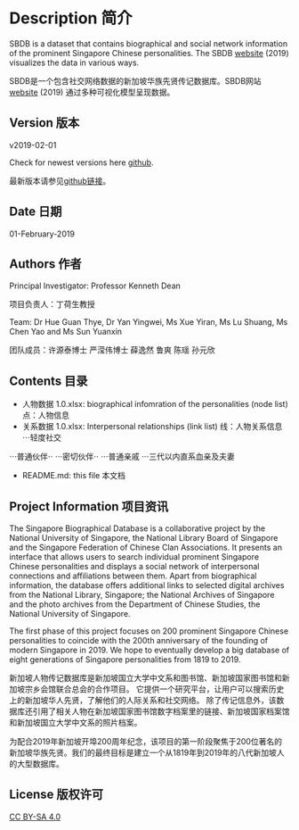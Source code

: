# Description 简介
SBDB is a dataset that contains biographical and social network information of the prominent Singapore Chinese personalities.
The SBDB [website](http://shgis.nus.edu.sg/sbdb/) (2019) visualizes the data in various ways.

SBDB是一个包含社交网络数据的新加坡华族先贤传记数据库。SBDB网站 [website](http://shgis.nus.edu.sg/sbdb/) (2019) 通过多种可视化模型呈现数据。

## Version 版本

v2019-02-01

Check for newest versions here [github](https://github.com/chsshgis/Singapore-Biographical-Database.git).

最新版本请参见[github链接](https://github.com/chsshgis/Singapore-Biographical-Database.git)。

## Date 日期

01-February-2019


## Authors 作者


Principal Investigator: Professor Kenneth Dean

项目负责人：丁荷生教授

Team: Dr Hue Guan Thye, Dr Yan Yingwei, Ms Xue Yiran, Ms Lu Shuang, Ms Chen Yao and Ms Sun Yuanxin

团队成员：许源泰博士 严滢伟博士 薛逸然 鲁爽 陈瑶 孙元欣


## Contents 目录

- 人物数据 1.0.xlsx: biographical infomration of the personalities (node list) 点：人物信息
- 关系数据 1.0.xlsx: Interpersonal relationships (link list) 线：人物关系信息
⋅⋅⋅轻度社交


⋅⋅⋅普通伙伴⋅⋅
⋅⋅⋅密切伙伴⋅⋅
⋅⋅⋅普通亲戚
⋅⋅⋅三代以内直系血亲及夫妻

- README.md: this file 本文档


## Project Information 项目资讯

The Singapore Biographical Database is a collaborative project by the National University of Singapore, the National Library Board of Singapore and the Singapore Federation of Chinese Clan Associations. It presents an interface that allows users to search individual prominent Singapore Chinese personalities and displays a social network of interpersonal connections and affiliations between them. Apart from biographical information, the database offers additional links to selected digital archives from the National Library, Singapore; the National Archives of Singapore and the photo archives from the Department of Chinese Studies, the National University of Singapore.


The first phase of this project focuses on 200 prominent Singapore Chinese personalities to coincide with the 200th anniversary of the founding of modern Singapore in 2019. We hope to eventually develop a big database of eight generations of Singapore personalities from 1819 to 2019.

新加坡人物传记数据库是新加坡国立大学中文系和图书馆、新加坡国家图书馆和新加坡宗乡会馆联合总会的合作项目。 它提供一个研究平台，让用户可以搜索历史上的新加坡华人先贤，了解他们的人际关系和社交网络。 除了传记信息外，该数据库还引用了相关人物在新加坡国家图书馆数字档案里的链接、新加坡国家档案馆和新加坡国立大学中文系的照片档案。


为配合2019年新加坡开埠200周年纪念，该项目的第一阶段聚焦于200位著名的新加坡华族先贤。我们的最终目标是建立一个从1819年到2019年的八代新加坡人的大型数据库。


## License 版权许可
[CC BY-SA 4.0](https://creativecommons.org/licenses/by-sa/4.0/)
